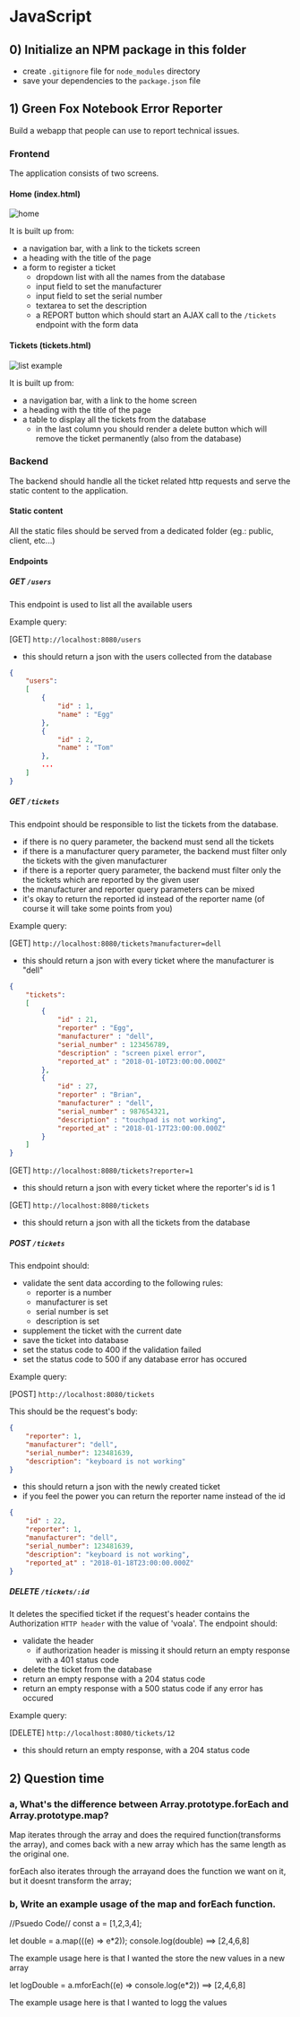 # JavaScript

## 0) Initialize an NPM package in this folder

 -  create `.gitignore` file for `node_modules` directory
 -  save your dependencies to the `package.json` file

## 1) Green Fox Notebook Error Reporter

Build a webapp that people can use to report technical issues.

### Frontend

The application consists of two screens.

#### Home (index.html)

![home](assets/corsac-ori-form-js.png)

It is built up from:

 -  a navigation bar, with a link to the tickets screen
 -  a heading with the title of the page
 -  a form to register a ticket
     -  dropdown list with all the names from the database
     -  input field to set the manufacturer
     -  input field to set the serial number
     -  textarea to set the description
     -  a REPORT button which should start an AJAX call to the `/tickets` endpoint with the form data

#### Tickets (tickets.html)

![list example](assets/corsac-ori-list-js.png)

It is built up from:

 -  a navigation bar, with a link to the home screen
 -  a heading with the title of the page
 -  a table to display all the tickets from the database
     -  in the last column you should render a delete button which will remove the ticket permanently (also from the database)

### Backend

The backend should handle all the ticket related http requests and serve the static content to the application.

#### Static content

All the static files should be served from a dedicated folder (eg.: public, client, etc...)

#### Endpoints

##### GET `/users`

This endpoint is used to list all the available users

Example query:

[GET] `http://localhost:8080/users`

 -  this should return a json with the users collected from the database

```json
{
    "users":
    [
        {
            "id" : 1,
            "name" : "Egg"
        },
        {
            "id" : 2,
            "name" : "Tom"
        },
        ...
    ]
}
```

##### GET `/tickets`

This endpoint should be responsible to list the tickets from the database.

 -  if there is no query parameter, the backend must send all the tickets
 -  if there is a manufacturer query parameter, the backend must filter only the tickets with the given manufacturer
 -  if there is a reporter query parameter, the backend must filter only the the tickets which are reported by the given user
 -  the manufacturer and reporter query parameters can be mixed
 -  it's okay to return the reported id instead of the reporter name (of course it will take some points from you)

Example query:

[GET] `http://localhost:8080/tickets?manufacturer=dell`

 -  this should return a json with every ticket where the manufacturer is "dell"

```json
{
    "tickets":
    [
        {
            "id" : 21,
            "reporter" : "Egg",
            "manufacturer" : "dell",
            "serial_number" : 123456789,
            "description" : "screen pixel error",
            "reported_at" : "2018-01-10T23:00:00.000Z"
        },
        {
            "id" : 27,
            "reporter" : "Brian",
            "manufacturer" : "dell",
            "serial_number" : 987654321,
            "description" : "touchpad is not working",
            "reported_at" : "2018-01-17T23:00:00.000Z"
        }
    ]
}
```

[GET] `http://localhost:8080/tickets?reporter=1`

 -  this should return a json with every ticket where the reporter's id is 1


[GET] `http://localhost:8080/tickets`

 -  this should return a json with all the tickets from the database

##### POST `/tickets`

This endpoint should:

 -  validate the sent data according to the following rules:
     -  reporter is a number
     -  manufacturer is set
     -  serial number is set
     -  description is set
 -  supplement the ticket with the current date
 -  save the ticket into database
 -  set the status code to 400 if the validation failed
 -  set the status code to 500 if any database error has occured

Example query:

[POST] `http://localhost:8080/tickets`

This should be the request's body:

```json
{
    "reporter": 1,
    "manufacturer": "dell",
    "serial_number": 123481639,
    "description": "keyboard is not working"
}
```

 -  this should return a json with the newly created ticket
 -  if you feel the power you can return the reporter name instead of the id

```json
{
    "id" : 22,
    "reporter": 1,
    "manufacturer": "dell",
    "serial_number": 123481639,
    "description": "keyboard is not working",
    "reported_at" : "2018-01-18T23:00:00.000Z"
}
```

##### DELETE `/tickets/:id`

It deletes the specified ticket if the request's header contains the Authorization `HTTP header` with the value of 'voala'. The endpoint should:

 -  validate the header
     -  if authorization header is missing it should return an empty response with a 401 status code
 -  delete the ticket from the database
 -  return an empty response with a 204 status code
 -  return an empty response with a 500 status code if any error has occured

Example query:

[DELETE] `http://localhost:8080/tickets/12`

 -  this should return an empty response, with a 204 status code

## 2) Question time

### a, What's the difference between Array.prototype.forEach and Array.prototype.map?
Map iterates through the array and does the required function(transforms
the array), and comes
back with a new array which has the same length as the original one.

forEach also iterates through the arrayand does the function we want on it,
but it doesnt transform the array;


### b, Write an example usage of the map and forEach function.
//Psuedo Code//
const a = [1,2,3,4];

let double = a.map(((e) => e*2));
console.log(double) ==> [2,4,6,8]

The example usage here is that I wanted the store the new values in a new array

let logDouble = a.mforEach((e) => console.log(e*2))  ==> [2,4,6,8]

The example usage here is that I wanted to logg the values